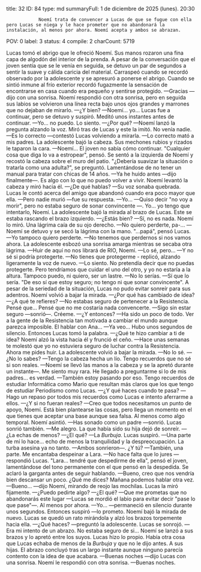 title:          32
ID:             84
type:           md
summaryFull:    1 de diciembre de 2025 (lunes). 20:30
                
                Noemí trata de convencer a Lucas de que se fugue con ella pero Lucas se niega y le hace prometer que no abandonará la instalación, al menos por ahora. Noemí acepta y ambos se abrazan.
POV:            0
label:          3
status:         4
compile:        2
charCount:      5719


Lucas tomó el abrigo que le ofreció Noemí. Sus manos rozaron una fina capa de algodón del interior de la prenda. A pesar de la conversación que el joven sentía que se le venía en seguida, se detuvo un par de segundos a sentir la suave y cálida caricia del material.
Carraspeó cuando se recordó observado por la adolescente y se apresuró a ponerse el abrigo. Cuando se sintió inmune al frío exterior recordó fugazmente la sensación de encontrarse en casa cuando era pequeño y sentirse protegido.
—Gracias —dijo con una sonrisa.
Noemí respondió con otra sonrisa, pero en seguida sus labios se volvieron una línea recta bajo unos ojos grandes y marrones que no dejaban de mirarlo.
—¿Y bien?
—Noemí...  yo...
Lucas fue a continuar, pero se detuvo y suspiró. Meditó unos instantes antes de continuar.
—Yo... no puedo. Lo siento.
—¿Por qué? —Noemí lanzó la pregunta alzando la voz. Miró tras de Lucas y este la imitó. No venía nadie.
—Es lo correcto —contestó Lucas volviendo a mirarla.
—Lo correcto mató a mis padres.
La adolescente bajó la cabeza. Sus mechones rubios y rizados le taparon la cara.
—Noemí...
El joven no sabía cómo continuar. "Cualquier cosa que diga lo va a estropear", pensó.
Se sentó a la izquierda de Noemí y recostó la cabeza sobre el muro del patio.
"¿Debería suavizar la situación o tratarla como una adulta?", se preguntó. Lamentándose de no tener un manual para tratar con chicas de 14 años.
—Ya he huido antes —dijo finalmente—. Es algo con lo que no puedo volver a vivir.
Noemí levantó la cabeza y miró hacia él.
—¿De qué hablas? —Su voz sonaba quebrada.
Lucas le contó acerca del amigo que abandonó cuando era poco mayor que ella.
—Pero nadie murió —fue su respuesta.
—Yo... —Quiso decir "no voy a morir", pero no estaba seguro de sonar convincente —. Yo... yo tengo que intentarlo, Noemí.
La adolescente bajó la mirada al brazo de Lucas. Este se estaba rascando el brazo izquierdo.
—¿Estás bien?
—Sí, no es nada.
Noemí lo miró. Una lágrima caía de su ojo derecho.
—No quiero perderte, pa-... —Noemí se detuvo y se secó la lágrima con la mano.
"...papá", pensó Lucas.
—Yo tampoco quiero perderte.
—No tenemos que perdernos si nos vamos ahora.
La adolescente esbozó una sonrisa amarga mientras se secaba otra lágrima.
—Huir de aquí no nos librará de RIO, Noemí.
—Lo sé, pero...
—Y no sé si podría protegerte.
—No tienes que protegerme - replicó, alzando ligeramente la voz de nuevo.
—Lo siento. No pretendía decir que no puedas protegerte. Pero tendríamos que cuidar el uno del otro, y yo no estaría a la altura. Tampoco puedo, ni quiero, ser un lastre.
—No lo serías.
—Sí que lo sería.
"De eso sí que estoy seguro; no tengo ni que sonar convincente". A pesar de la seriedad de la situación, Lucas no pudo evitar sonreír para sus adentros.
Noemí volvió a bajar la mirada.
—¿Por qué has cambiado de idea?
—¿A qué te refieres?
—No estabas seguro de pertenecer a la Resistencia. Pensé que... Pensé que no me costaría nada convencerte.
—Sigo sin estar seguro —sonrió—. Créeme.
—¿Y entonces?
—Ha sido un poco de todo. Ver a la gente de la Resistencia tan motivada a cambiar el mundo aunque parezca imposible. El hablar con Ana...
—Ya veo...
Hubo unos segundos de silencio. Entonces Lucas tomó la palabra.
—¿Qué te hizo cambiar a ti de idea?
Noemí alzó la vista hacia él y frunció el ceño.
—Hace unas semanas te molestó que yo no estuviera seguro de luchar contra la Resistencia. Ahora me pides huir.
La adolescente volvió a bajar la mirada.
—No lo sé.
—¿No lo sabes?
—Tengo la cabeza hecha un lío. Tengo recuerdos que no sé si son reales. —Noemí se llevó las manos a la cabeza y se la apretó durante un instante—. Me siento muy rara. He llegado a preguntarme si lo de mis padres... es verdad.
—También estoy pasando por eso. Tengo recuerdos de estudiar Informática como Mario que resultan más claros que los que tengo de estudiar Periodismo como Lucas.
—¿Y qué haces cuando te pasa?
—Hago un repaso por todos mis recuerdos como Lucas e intento aferrarme a ellos.
—¿Y si no fueran reales?
—Creo que todos necesitamos un punto de apoyo, Noemí. Está bien plantearse las cosas, pero llega un momento en el que tienes que aceptar una base aunque sea falsa. Al menos como algo temporal.
Noemí asintió.
—Has sonado como un padre —sonrió.
Lucas sonrió también.
—Me alegro.
La que había sido su hija dejó de sonreír.
—¿La echas de menos?
—¿El qué?
—La *Burbuja*.
Lucas suspiró.
—Una parte de mí lo hace... echo de menos la tranquilidad y la despreocupación. La turba asesina ya no tanto. —Ambos sonrieron—. ¿Y tú?
—También, una parte. Me encantaba despeinar a Lara.
—No hace falta que lo jures —respondió Lucas.
"Lara... tendré que despedirme de ella", pensó el joven, lamentándose del tono permanente con el que pensó en la despedida.
Se aclaró la garganta antes de seguir hablando.
—Bueno, creo que nos vendría bien descansar un poco. ¿Qué me dices? Mañana podemos hablar otra vez.
—Bueno... —dijo Noemí, mirando de reojo las mochilas.
Lucas la miró fijamente.
—¿Puedo pedirte algo?
—¿El qué?
—Que me prometas que no abandonarás este lugar —Lucas se mordió el labio para evitar decir "pase lo que pase"—. Al menos por ahora.
—Yo... —permaneció en silencio durante unos segundos. Entonces suspiró —lo prometo.
Noemí bajó la mirada de nuevo. Lucas se quedó un rato mirándola y alzó los brazos torpemente hacia ella.
—¿Qué haces? —preguntó la adolescente.
Lucas se sonrojó.
—Era mi intento de un abrazo. No estaba seguro de si...
Noemí se lanzó a sus brazos y lo apretó entre los suyos. Lucas hizo lo propio.
Había otra cosa que Lucas echaba de menos de la *Burbuja* y que no le dijo antes.
A sus hijas.
El abrazo concluyó tras un largo instante aunque ninguno parecía contento con la idea de que acabara.
—Buenas noches —dijo Lucas con una sonrisa.
Noemí le respondió con otra sonrisa.
—Buenas noches.